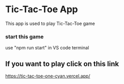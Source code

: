 #  Tic-Tac-Toe App 
This app is used to play Tic-Tac-Toe game 

### start this game  
 use "npm run start" in VS code terminal

## If you want to play click on this link
https://tic-tac-toe-one-cyan.vercel.app/
 